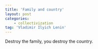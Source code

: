```yaml
---
title: 'Family and country'
layout: post
categories:
    - collectivization
tag: 'Vladimir Ilyich Lenin'
---
```


Destroy the family, you destroy the country.